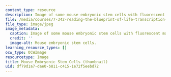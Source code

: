 ```yaml
---
content_type: resource
description: Image of some mouse embryonic stem cells with fluorescent marker.
file: /media/courses/7-342-reading-the-blueprint-of-life-transcription-stem-cells-and-differentiation-fall-2006/df79d1a7dae0b811c4151e72f5eebd72_7-342f06-th.jpg
file_type: image/jpeg
image_metadata:
  caption: Image of some mouse embryonic stem cells with fluorescent marker.
  credit: ''
  image-alt: Mouse embryonic stem cells.
learning_resource_types: []
ocw_type: OCWImage
resourcetype: Image
title: Mouse Embryonic Stem Cells (thumbnail)
uid: df79d1a7-dae0-b811-c415-1e72f5eebd72
---
```

